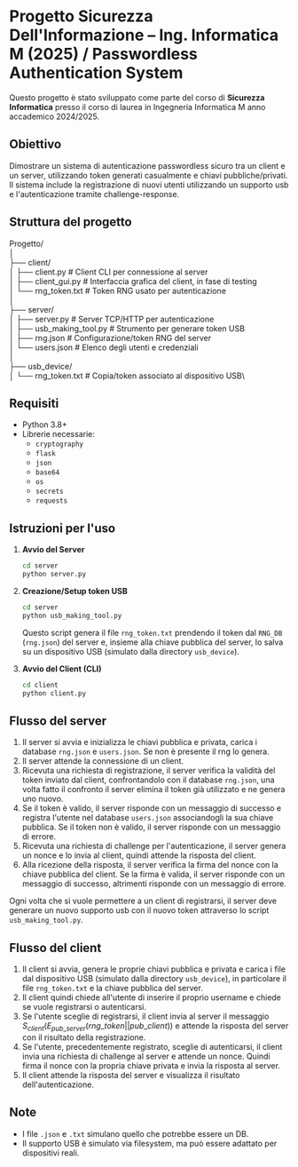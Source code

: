 
# Progetto Sicurezza Dell'Informazione – Ing. Informatica M (2025) / Passwordless Authentication System

Questo progetto è stato sviluppato come parte del corso di **Sicurezza Informatica** presso il corso di laurea in Ingegneria Informatica M anno accademico 2024/2025.
## Obiettivo

Dimostrare un sistema di autenticazione passwordless sicuro tra un client e un server, utilizzando token generati casualmente e chiavi pubbliche/privati. Il sistema include la registrazione di nuovi utenti utilizzando un supporto usb e l'autenticazione tramite challenge-response.

## Struttura del progetto

Progetto/\
│\
├── client/\
│   ├── client.py               # Client CLI per connessione al server\
│   ├── client\_gui.py          # Interfaccia grafica del client, in fase di testing\
│   └── rng\_token.txt          # Token RNG usato per autenticazione\
│\
├── server/\
│   ├── server.py               # Server TCP/HTTP per autenticazione\
│   ├── usb\_making\_tool.py    # Strumento per generare token USB\
│   ├── rng.json                # Configurazione/token RNG del server\
│   └── users.json              # Elenco degli utenti e credenziali\
│\
├── usb\_device/\
│   └── rng\_token.txt          # Copia/token associato al dispositivo USB\

## Requisiti

- Python 3.8+
- Librerie necessarie:
  - `cryptography` 
  - `flask`
  - `json`
  - `base64`
  - `os`
  - `secrets`
  - `requests`

## Istruzioni per l'uso

1. **Avvio del Server**
    ```bash
   cd server
   python server.py
    ````

2. **Creazione/Setup token USB**

   ```bash
   cd server
   python usb_making_tool.py
   ```

   Questo script genera il file `rng_token.txt` prendendo il token dal `RNG_DB` (`rng.json`) del server e, insieme alla chiave pubblica del server, lo salva su un dispositivo USB (simulato dalla directory `usb_device`).

3. **Avvio del Client (CLI)**

   ```bash
   cd client
   python client.py
   ```

## Flusso del server

1. Il server si avvia e inizializza le chiavi pubblica e privata, carica i database `rng.json` e `users.json`. Se non è presente il rng lo genera.
2. Il server attende la connessione di un client.
3. Ricevuta una richiesta di registrazione, il server verifica la validità del token inviato dal client, confrontandolo con il database `rng.json`, una volta fatto il confronto il server elimina il token già utilizzato e ne genera uno nuovo.
4. Se il token è valido, il server risponde con un messaggio di successo e registra l'utente nel database `users.json` associandogli la sua chiave pubblica. Se il token non è valido, il server risponde con un messaggio di errore.
5. Ricevuta una richiesta di challenge per l'autenticazione, il server genera un nonce e lo invia al client, quindi attende la risposta del client.
6. Alla ricezione della risposta, il server verifica la firma del nonce con la chiave pubblica del client. Se la firma è valida, il server risponde con un messaggio di successo, altrimenti risponde con un messaggio di errore.

Ogni volta che si vuole permettere a un client di registrarsi, il server deve generare un nuovo supporto usb con il nuovo token attraverso lo script `usb_making_tool.py`.

## Flusso del client

1. Il client si avvia, genera le proprie chiavi pubblica e privata e carica i file dal dispositivo USB (simulato dalla directory `usb_device`), in particolare il file `rng_token.txt`  e la chiave pubblica del server.
2. Il client quindi chiede all'utente di inserire il proprio username e chiede se vuole registrarsi o autenticarsi.
3. Se l'utente sceglie di registrarsi, il client invia al server il messaggio $S_{client}(E_{pub\_server}(rng\_token||pub\_client))$ e attende la risposta del server con il risultato della registrazione.
4. Se l'utente, precedentemente registrato, sceglie di autenticarsi, il client invia una richiesta di challenge al server e attende un nonce. Quindi firma il nonce con la propria chiave privata e invia la risposta al server.
5. Il client attende la risposta del server e visualizza il risultato dell'autenticazione.

## Note

* I file `.json` e `.txt` simulano quello che potrebbe essere un DB.
* Il supporto USB è simulato via filesystem, ma può essere adattato per dispositivi reali.



